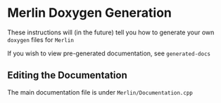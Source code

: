 # Merlin Doxygen Generation

These instructions will (in the future) tell you how to generate your own `doxygen` files for `Merlin`

If you wish to view pre-generated documentation, see `generated-docs`

## Editing the Documentation

The main documentation file is under `Merlin/Documentation.cpp`
